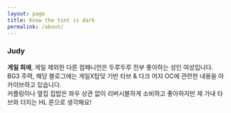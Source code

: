 ```yaml
---
layout: page
title: Know the tint is dark
permalink: /about/
---
```


<h3>Judy</h3>

**게일 최애**, 게일 제외한 다른 컴패니언은 두루두루 전부 좋아하는 성인 여성입니다. <br/> 
BG3 주력, 해당 블로그에는 게일X탑덪 기반 타브 & 다크 어지 OC에 관련한 내용을 아카이브하고 있습니다. <br/>
커플링이나 옆집 집밥은 좌우 상관 없이 리버시블하게 소비하고 좋아하지만 제 가내 타브와 더지는 HL 른으로 생각해요!<br/>